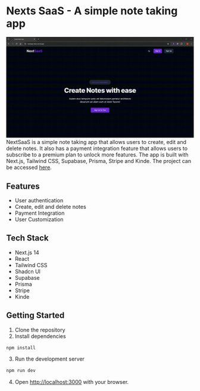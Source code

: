 # Nexts SaaS - A simple note taking app

![Next SaaS Demo](next-saas-demo.gif)
NextSaaS is a simple note taking app that allows users to create, edit and delete notes. It also has a payment integration feature that allows users to subscribe to a premium plan to unlock more features. The app is built with Next.js, Tailwind CSS, Supabase, Prisma, Stripe and Kinde.
The project can be accessed [here](https://nextsaas-blue.vercel.app/).

## Features
- User authentication
- Create, edit and delete notes
- Payment Integration
- User Customization

## Tech Stack
- Next.js 14
- React
- Tailwind CSS
- Shadcn UI
- Supabase
- Prisma
- Stripe
- Kinde

## Getting Started
1. Clone the repository
2. Install dependencies
```bash
npm install
```
3. Run the development server
```bash
npm run dev
```
4. Open [http://localhost:3000](http://localhost:3000) with your browser.